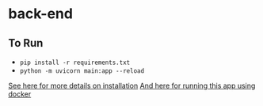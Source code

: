 # back-end

## To Run
- `pip install -r requirements.txt`
- `python -m uvicorn main:app --reload`

[See here for more details on installation](https://fastapi.tiangolo.com/tutorial/first-steps/)
[And here for running this app using docker](https://fastapi.tiangolo.com/deployment/docker/)
